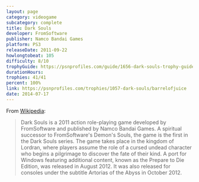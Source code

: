 ```yaml
---
layout: page
category: videogame
subcategory: complete
title: Dark Souls
developer: FromSoftware
publisher: Namco Bandai Games
platform: PS3
releaseDate: 2011-09-22
howlongtobeat: 105
difficulty: 8/10
trophyGuide: https://psnprofiles.com/guide/1656-dark-souls-trophy-guide
durationHours:
trophies: 41/41
percent: 100%
link: https://psnprofiles.com/trophies/1057-dark-souls/barrelofjuice
date: 2014-07-17
---
```


From [Wikipedia](https://en.wikipedia.org/wiki/Dark_Souls_(video_game)):

> Dark Souls is a 2011 action role-playing game developed by FromSoftware and published by Namco Bandai Games. A spiritual successor to FromSoftware's Demon's Souls, the game is the first in the Dark Souls series. The game takes place in the kingdom of Lordran, where players assume the role of a cursed undead character who begins a pilgrimage to discover the fate of their kind. A port for Windows featuring additional content, known as the Prepare to Die Edition, was released in August 2012. It was also released for consoles under the subtitle Artorias of the Abyss in October 2012.
